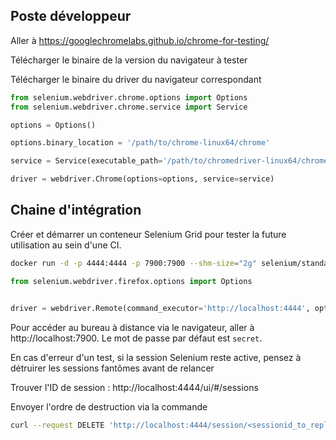 ## Poste développeur

Aller à https://googlechromelabs.github.io/chrome-for-testing/

Télécharger le binaire de la version du navigateur à tester

Télécharger le binaire du driver du navigateur correspondant

```python
from selenium.webdriver.chrome.options import Options
from selenium.webdriver.chrome.service import Service

options = Options()

options.binary_location = '/path/to/chrome-linux64/chrome'

service = Service(executable_path='/path/to/chromedriver-linux64/chromedriver')

driver = webdriver.Chrome(options=options, service=service)

```

## Chaine d'intégration

Créer et démarrer un conteneur Selenium Grid pour tester la future utilisation au sein d'une CI.

```bash
docker run -d -p 4444:4444 -p 7900:7900 --shm-size="2g" selenium/standalone-chrome:latest
```

```python
from selenium.webdriver.firefox.options import Options


driver = webdriver.Remote(command_executor='http://localhost:4444', options=Options())

```

Pour accéder au bureau à distance via le navigateur, aller à http://localhost:7900.
Le mot de passe par défaut est `secret`.

En cas d'erreur d'un test, si la session Selenium reste active, pensez à détruirer les sessions fantômes avant de relancer

Trouver l'ID de session : http://localhost:4444/ui/#/sessions

Envoyer l'ordre de destruction via la commande

```bash
curl --request DELETE 'http://localhost:4444/session/<sessionid_to_replace>'
```